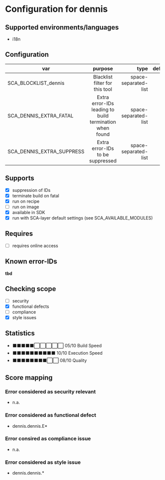 # Configuration for dennis

## Supported environments/languages

* i18n

## Configuration

| var | purpose | type | default |
| ------------- |:-------------:| -----:| -----:
| SCA_BLOCKLIST_dennis | Blacklist filter for this tool | space-separated-list | ""
| SCA_DENNIS_EXTRA_FATAL | Extra error-IDs leading to build termination when found | space-separated-list | "":
| SCA_DENNIS_EXTRA_SUPPRESS | Extra error-IDs to be suppressed | space-separated-list | ""

## Supports

* [x] suppression of IDs
* [x] terminate build on fatal
* [x] run on recipe
* [ ] run on image
* [x] available in SDK
* [x] run with SCA-layer default settings (see SCA_AVAILABLE_MODULES)

## Requires

* [ ] requires online access

## Known error-IDs

__tbd__

## Checking scope

* [ ] security
* [x] functional defects
* [ ] compliance
* [x] style issues

## Statistics

* ⬛⬛⬛⬛⬛⬜⬜⬜⬜⬜ 05/10 Build Speed
* ⬛⬛⬛⬛⬛⬛⬛⬛⬛⬛ 10/10 Execution Speed
* ⬛⬛⬛⬛⬛⬛⬛⬛⬜⬜ 08/10 Quality

## Score mapping

### Error considered as security relevant

* n.a.

### Error considered as functional defect

* dennis.dennis.E*

### Error consired as compliance issue

* n.a.

### Error considered as style issue

* dennis.dennis.*
